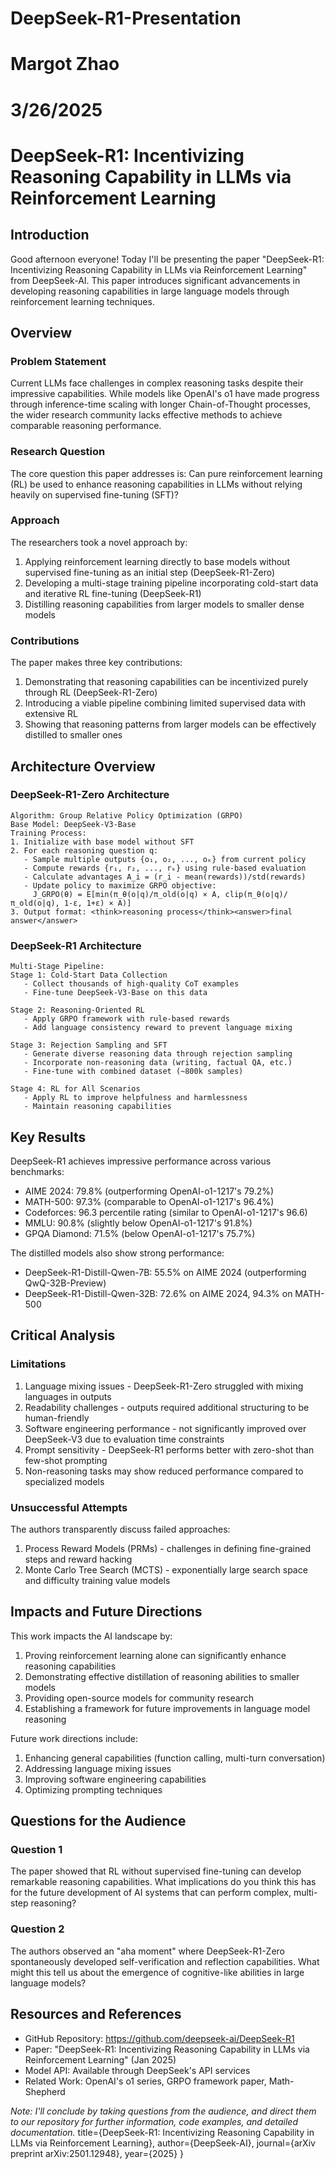 # DeepSeek-R1-Presentation
# Margot Zhao
# 3/26/2025

# DeepSeek-R1: Incentivizing Reasoning Capability in LLMs via Reinforcement Learning

## Introduction 
Good afternoon everyone! Today I'll be presenting the paper "DeepSeek-R1: Incentivizing Reasoning Capability in LLMs via Reinforcement Learning" from DeepSeek-AI. This paper introduces significant advancements in developing reasoning capabilities in large language models through reinforcement learning techniques.

## Overview 
### Problem Statement
Current LLMs face challenges in complex reasoning tasks despite their impressive capabilities. While models like OpenAI's o1 have made progress through inference-time scaling with longer Chain-of-Thought processes, the wider research community lacks effective methods to achieve comparable reasoning performance.

### Research Question
The core question this paper addresses is: Can pure reinforcement learning (RL) be used to enhance reasoning capabilities in LLMs without relying heavily on supervised fine-tuning (SFT)?

### Approach
The researchers took a novel approach by:
1. Applying reinforcement learning directly to base models without supervised fine-tuning as an initial step (DeepSeek-R1-Zero)
2. Developing a multi-stage training pipeline incorporating cold-start data and iterative RL fine-tuning (DeepSeek-R1)
3. Distilling reasoning capabilities from larger models to smaller dense models

### Contributions
The paper makes three key contributions:
1. Demonstrating that reasoning capabilities can be incentivized purely through RL (DeepSeek-R1-Zero)
2. Introducing a viable pipeline combining limited supervised data with extensive RL
3. Showing that reasoning patterns from larger models can be effectively distilled to smaller ones

## Architecture Overview 
### DeepSeek-R1-Zero Architecture
```
Algorithm: Group Relative Policy Optimization (GRPO)
Base Model: DeepSeek-V3-Base
Training Process:
1. Initialize with base model without SFT
2. For each reasoning question q:
   - Sample multiple outputs {o₁, o₂, ..., oₖ} from current policy
   - Compute rewards {r₁, r₂, ..., rₖ} using rule-based evaluation
   - Calculate advantages A_i = (r_i - mean(rewards))/std(rewards)
   - Update policy to maximize GRPO objective:
     J_GRPO(θ) = E[min(π_θ(o|q)/π_old(o|q) × A, clip(π_θ(o|q)/π_old(o|q), 1-ε, 1+ε) × A)]
3. Output format: <think>reasoning process</think><answer>final answer</answer>
```

### DeepSeek-R1 Architecture
```
Multi-Stage Pipeline:
Stage 1: Cold-Start Data Collection
   - Collect thousands of high-quality CoT examples
   - Fine-tune DeepSeek-V3-Base on this data

Stage 2: Reasoning-Oriented RL
   - Apply GRPO framework with rule-based rewards
   - Add language consistency reward to prevent language mixing

Stage 3: Rejection Sampling and SFT
   - Generate diverse reasoning data through rejection sampling
   - Incorporate non-reasoning data (writing, factual QA, etc.)
   - Fine-tune with combined dataset (~800k samples)

Stage 4: RL for All Scenarios
   - Apply RL to improve helpfulness and harmlessness
   - Maintain reasoning capabilities
```

## Key Results 
DeepSeek-R1 achieves impressive performance across various benchmarks:
- AIME 2024: 79.8% (outperforming OpenAI-o1-1217's 79.2%)
- MATH-500: 97.3% (comparable to OpenAI-o1-1217's 96.4%)
- Codeforces: 96.3 percentile rating (similar to OpenAI-o1-1217's 96.6)
- MMLU: 90.8% (slightly below OpenAI-o1-1217's 91.8%)
- GPQA Diamond: 71.5% (below OpenAI-o1-1217's 75.7%)

The distilled models also show strong performance:
- DeepSeek-R1-Distill-Qwen-7B: 55.5% on AIME 2024 (outperforming QwQ-32B-Preview)
- DeepSeek-R1-Distill-Qwen-32B: 72.6% on AIME 2024, 94.3% on MATH-500

## Critical Analysis 
### Limitations
1. Language mixing issues - DeepSeek-R1-Zero struggled with mixing languages in outputs
2. Readability challenges - outputs required additional structuring to be human-friendly
3. Software engineering performance - not significantly improved over DeepSeek-V3 due to evaluation time constraints
4. Prompt sensitivity - DeepSeek-R1 performs better with zero-shot than few-shot prompting
5. Non-reasoning tasks may show reduced performance compared to specialized models

### Unsuccessful Attempts
The authors transparently discuss failed approaches:
1. Process Reward Models (PRMs) - challenges in defining fine-grained steps and reward hacking
2. Monte Carlo Tree Search (MCTS) - exponentially large search space and difficulty training value models

## Impacts and Future Directions 
This work impacts the AI landscape by:
1. Proving reinforcement learning alone can significantly enhance reasoning capabilities
2. Demonstrating effective distillation of reasoning abilities to smaller models
3. Providing open-source models for community research
4. Establishing a framework for future improvements in language model reasoning

Future work directions include:
1. Enhancing general capabilities (function calling, multi-turn conversation)
2. Addressing language mixing issues
3. Improving software engineering capabilities
4. Optimizing prompting techniques

## Questions for the Audience
### Question 1
The paper showed that RL without supervised fine-tuning can develop remarkable reasoning capabilities. What implications do you think this has for the future development of AI systems that can perform complex, multi-step reasoning?

### Question 2
The authors observed an "aha moment" where DeepSeek-R1-Zero spontaneously developed self-verification and reflection capabilities. What might this tell us about the emergence of cognitive-like abilities in large language models?

## Resources and References
- GitHub Repository: https://github.com/deepseek-ai/DeepSeek-R1
- Paper: "DeepSeek-R1: Incentivizing Reasoning Capability in LLMs via Reinforcement Learning" (Jan 2025)
- Model API: Available through DeepSeek's API services
- Related Work: OpenAI's o1 series, GRPO framework paper, Math-Shepherd

*Note: I'll conclude by taking questions from the audience, and direct them to our repository for further information, code examples, and detailed documentation.*
  title={DeepSeek-R1: Incentivizing Reasoning Capability in LLMs via Reinforcement Learning},
  author={DeepSeek-AI},
  journal={arXiv preprint arXiv:2501.12948},
  year={2025}
}
